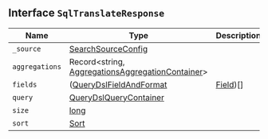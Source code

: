 ## Interface `SqlTranslateResponse`

| Name | Type | Description |
| - | - | - |
| `_source` | [SearchSourceConfig](./SearchSourceConfig.md) | &nbsp; |
| `aggregations` | Record<string, [AggregationsAggregationContainer](./AggregationsAggregationContainer.md)> | &nbsp; |
| `fields` | ([QueryDslFieldAndFormat](./QueryDslFieldAndFormat.md) | [Field](./Field.md))[] | &nbsp; |
| `query` | [QueryDslQueryContainer](./QueryDslQueryContainer.md) | &nbsp; |
| `size` | [long](./long.md) | &nbsp; |
| `sort` | [Sort](./Sort.md) | &nbsp; |
